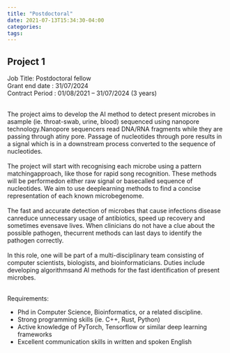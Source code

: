 ```yaml
---
title: "Postdoctoral"
date: 2021-07-13T15:34:30-04:00
categories:
tags:
---
```


<h2>Project 1</h2>

Job Title: Postdoctoral fellow<br />
Grant end date :  31/07/2024<br />
Contract Period : 01/08/2021 – 31/07/2024 (3 years)<br /><br />

<body>
The   project   aims   to   develop   the   AI   method   to   detect   present   microbes   in   asample   (ie.   throat-swab,   urine,   blood)   sequenced   using   nanopore   technology.Nanopore sequencers read DNA/RNA fragments while they are passing through atiny pore. Passage of nucleotides through pore results in a signal which is in a downstream process converted to the sequence of nucleotides.<br /><br />
The project will start with recognising each microbe using a pattern matchingapproach, like those for rapid song recognition. These methods will be performedon either raw signal or basecalled sequence of nucleotides. We aim to use deeplearning   methods   to   find   a   concise   representation   of   each   known   microbegenome.<br /><br />
The fast and accurate detection of microbes that cause infections disease canreduce unnecessary usage of antibiotics, speed up recovery and sometimes evensave lives. When clinicians do not have a clue about the possible pathogen, thecurrent methods can last days to identify the pathogen correctly.<br /><br />
In this role, one will be part of a multi-disciplinary team consisting of computer scientists, biologists, and bioinformaticians. Duties include developing algorithmsand AI methods for the fast identification of present microbes.<br /><br />

Requirements:<br />
- Phd in Computer Science, Bioinformatics, or a related discipline.<br />
- Strong programming skills (ie. C++, Rust, Python)<br />
- Active knowledge of PyTorch, Tensorflow or similar deep learning frameworks<br />
- Excellent communication skills in written and spoken English<br /><br />
<body/>
